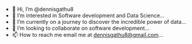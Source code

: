 - 👋 Hi, I’m @dennisgathu8
- 👀 I’m interested in Software development and Data Science...
- 🌱 I’m currently on a journey to discover the incredible power of data...
- 💞️ I’m looking to collaborate on software development...
- 📫 How to reach me email me at dennisgathu8@gmail.com...

<!---
dennisgathu8/dennisgathu8 is a ✨ special ✨ repository because its `README.md` (this file) appears on your GitHub profile.
You can click the Preview link to take a look at your changes.
--->
